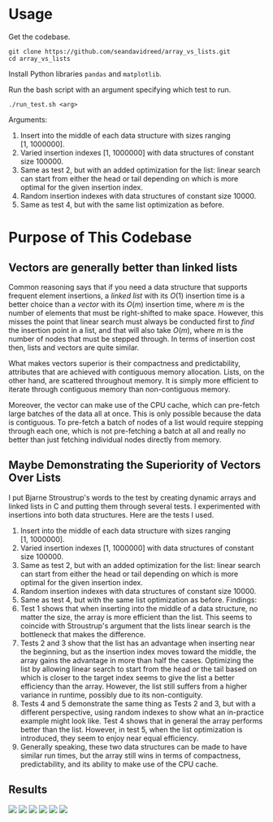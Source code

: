 # Usage
Get the codebase.

```
git clone https://github.com/seandavidreed/array_vs_lists.git
cd array_vs_lists
```

Install Python libraries `pandas` and `matplotlib`.

Run the bash script with an argument specifying which test to run.

```
./run_test.sh <arg>
```

Arguments:
1. Insert into the middle of each data structure with sizes ranging $[1,\ 1000000]$. 
2. Varied insertion indexes $[1,\ 1000000]$ with data structures of constant size $100000$.
3. Same as test 2, but with an added optimization for the list: linear search can start from either the head or tail depending on which is more optimal for the given insertion index.
4. Random insertion indexes with data structures of constant size $10000$.
5. Same as test 4, but with the same list optimization as before.

# Purpose of This Codebase
## Vectors are generally better than linked lists
Common reasoning says that if you need a data structure that supports frequent element insertions, a _linked list_ with its $O(1)$ insertion time is a better choice than a _vector_ with its $O(m)$ insertion time, where $m$ is the number of elements that must be right-shifted to make space. However, this misses the point that linear search must always be conducted first to _find_ the insertion point in a list, and that will also take $O(m)$, where $m$ is the number of nodes that must be stepped through. In terms of insertion cost then, lists and vectors are quite similar.

What makes vectors superior is their compactness and predictability, attributes that are achieved with contiguous memory allocation. Lists, on the other hand, are scattered throughout memory. It is simply more efficient to iterate through contiguous memory than non-contiguous memory.

Moreover, the vector can make use of the CPU cache, which can pre-fetch large batches of the data all at once. This is only possible because the data is contiguous. To pre-fetch a batch of nodes of a list would require stepping through each one, which is not pre-fetching a batch at all and really no better than just fetching individual nodes directly from memory.

## Maybe Demonstrating the Superiority of Vectors Over Lists
I put Bjarne Stroustrup's words to the test by creating dynamic arrays and linked lists in C and putting them through several tests. I experimented with insertions into both data structures. Here are the tests I used.
1. Insert into the middle of each data structure with sizes ranging $[1,\ 1000000]$. 
2. Varied insertion indexes $[1,\ 1000000]$ with data structures of constant size $100000$.
3. Same as test 2, but with an added optimization for the list: linear search can start from either the head or tail depending on which is more optimal for the given insertion index.
4. Random insertion indexes with data structures of constant size $10000$.
5. Same as test 4, but with the same list optimization as before.
Findings:
1. Test 1 shows that when inserting into the middle of a data structure, no matter the size, the array is more efficient than the list. This seems to coincide with Stroustrup's argument that the lists linear search is the bottleneck that makes the difference.
2. Tests 2 and 3 show that the list has an advantage when inserting near the beginning, but as the insertion index moves toward the middle, the array gains the advantage in more than half the cases. Optimizing the list by allowing linear search to start from the head _or_ the tail based on which is closer to the target index seems to give the list a better efficiency than the array. However, the list still suffers from a higher variance in runtime, possibly due to its non-contiguity.
3. Tests 4 and 5 demonstrate the same thing as Tests 2 and 3, but with a different perspective, using random indexes to show what an in-practice example might look like. Test 4 shows that in general the array performs better than the list. However, in test 5, when the list optimization is introduced, they seem to enjoy near equal efficiency.
4. Generally speaking, these two data structures can be made to have similar run times, but the array still wins in terms of compactness, predictability, and its ability to make use of the CPU cache.

## Results
![](test1_results.png)
![](test2_results.png)
![](test3_results.png)
![](test4_results.png)
![](test5_results.png)
![](test6_results.png)
